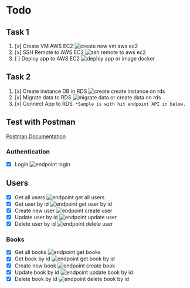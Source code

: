 # Todo
## Task 1
1. [x] Create VM AWS EC2
![create new vm aws ec2](/assets/images/1-create-vm-aws-ec2.png)
2. [x] SSH Remote to AWS EC2
![ssh remote to aws ec2](/assets/images/2-ssh-remote-to-aws-ec2.png)
3. [ ] Deploy app to AWS EC2
![deploy app or image docker](/assets/images/3-deploy-app-or-image-docker.png)

## Task 2
1. [x] Create instance DB in RDS
![create create instance on rds](/assets/images/4-create-instance-db-on-rds.png)
2. [x] Migrate data to RDS
![migrate data or create data on rds](/assets/images/5-migrate-or-create-data-on-rds.png)
3. [x] Connect App to RDS. `*Sample is with hit endpoint API in below.`

## Test with Postman
[Postman Documentation](https://documenter.getpostman.com/view/12132212/2s7ZT6RkDb)
### Authentication
- [x] Login
![endpoint login](/assets/images/6-endpoint-login.png)

## Users
- [x] Get all users
![endpoint get all users](/assets/images/7-endpoint-get-all-users.png)
- [x] Get user by id
![endpoint get user by id](/assets/images/8-endpoint-get-user-by-id.png)
- [x] Create new user
![endpoint create user](/assets/images/9-endpoint-create-user.png)
- [x] Update user by id
![endpoint update user](/assets/images/10-endpoint-update-user.png)
- [x] Delete user by id
![endpoint delete user](/assets/images/11-endpoint-delete-user.png)

### Books
- [x] Get all books
![endpoint get books](/assets/images/12-endpoint-get-books.png)
- [x] Get book by id
![endpoint get book by id](/assets/images/13-endpoint-get-book-by-id.png)
- [x] Create new book
![endpoint create book](/assets/images/14-endpoint-create-book.png)
- [x] Update book by id
![endpoint update book by id](/assets/images/15-endpoint-update-book-by-id.png)
- [x] Delete book by id
![endpoint delete book by id](/assets/images/16-endpoint-delete-book.png)